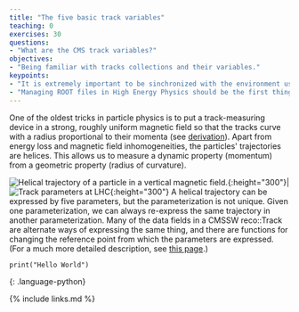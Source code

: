 ```yaml
---
title: "The five basic track variables"
teaching: 0
exercises: 30
questions:
- "What are the CMS track variables?"
objectives:
- "Being familiar with tracks collections and their variables."
keypoints:
- "It is extremely important to be sinchronized with the environment used to start working as a team!"
- "Managing ROOT files in High Energy Physics should be the first thing to be familiar with."
---
```

One of the oldest tricks in particle physics is to put a track-measuring device in a strong, roughly uniform magnetic field so that the tracks curve with a radius proportional to their momenta (see [derivation](http://en.wikipedia.org/wiki/Gyroradius#Relativistic_case)). Apart from energy loss and magnetic field inhomogeneities, the particles' trajectories are helices. This allows us to measure a dynamic property (momentum) from a geometric property (radius of curvature).

![Helical trajectory of a particle in a vertical magnetic field.](http://upload.wikimedia.org/wikipedia/commons/thumb/2/29/Helix.svg/410px-Helix.svg.png){:height="300"}|![Track parameters at LHC](https://www.lhc-closer.es/webapp/files/1435504163_ad6fd1cc4163a3a2d3c54388c80c45ba.jpg){:height="300"}
A helical trajectory can be expressed by five parameters, but the parameterization is not unique. Given one parameterization, we can always re-express the same trajectory in another parameterization. Many of the data fields in a CMSSW reco::Track are alternate ways of expressing the same thing, and there are functions for changing the reference point from which the parameters are expressed. (For a much more detailed description, see [this page](http://www-jlc.kek.jp/subg/offl/lib/docs/helix_manip/node3.html#SECTION00210000000000000000).)
~~~
print("Hello World")
~~~
{: .language-python}

{% include links.md %}

